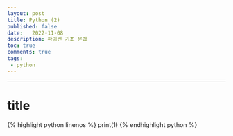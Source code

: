 ```yaml
---
layout: post
title: Python (2)
published: false
date:   2022-11-08
description: 파이썬 기초 문법
toc: true
comments: true
tags:
 - python
---
```

---
# title
{% highlight python linenos %}
print(1)
{% endhighlight python %}
